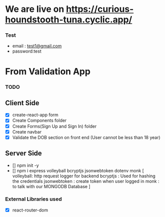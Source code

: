 # We are live on https://curious-houndstooth-tuna.cyclic.app/

### Test 
* email : test1@gmail.com
* password:test

# From Validation App

### TODO

## Client Side

- [x] create-react-app form
- [x] Create Components folder
- [x] Create Forms(Sign Up and Sign In) folder
- [x] Create navbar
- [x] Validate the DOB section on front end
      (User cannot be less than 18 year)

## Server Side

- [] npm init -y
- [] npm i express volleyball bcryptjs jsonwebtoken dotenv monk
  [
  volleyball: http request logger for backend
  bcryptjs : Used for hashing the credentials
  jsonwebtoken : create token when user logged in
  monk : to talk with our MONGODB Database
  ]

### External Libraries used

- [x] react-router-dom
